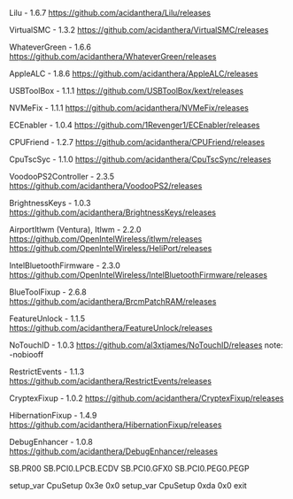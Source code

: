 Lilu - 1.6.7
https://github.com/acidanthera/Lilu/releases

VirtualSMC - 1.3.2
https://github.com/acidanthera/VirtualSMC/releases

WhateverGreen - 1.6.6
https://github.com/acidanthera/WhateverGreen/releases

AppleALC - 1.8.6
https://github.com/acidanthera/AppleALC/releases

USBToolBox - 1.1.1
https://github.com/USBToolBox/kext/releases

NVMeFix - 1.1.1
https://github.com/acidanthera/NVMeFix/releases

ECEnabler - 1.0.4
https://github.com/1Revenger1/ECEnabler/releases

CPUFriend - 1.2.7
https://github.com/acidanthera/CPUFriend/releases

CpuTscSyc - 1.1.0
https://github.com/acidanthera/CpuTscSync/releases

VoodooPS2Controller - 2.3.5
https://github.com/acidanthera/VoodooPS2/releases

BrightnessKeys - 1.0.3
https://github.com/acidanthera/BrightnessKeys/releases

AirportItlwm (Ventura), Itlwm - 2.2.0
https://github.com/OpenIntelWireless/itlwm/releases
https://github.com/OpenIntelWireless/HeliPort/releases

IntelBluetoothFirmware - 2.3.0
https://github.com/OpenIntelWireless/IntelBluetoothFirmware/releases

BlueToolFixup - 2.6.8
https://github.com/acidanthera/BrcmPatchRAM/releases

FeatureUnlock - 1.1.5
https://github.com/acidanthera/FeatureUnlock/releases

NoTouchID - 1.0.3
https://github.com/al3xtjames/NoTouchID/releases
note: -nobiooff

RestrictEvents - 1.1.3
https://github.com/acidanthera/RestrictEvents/releases

CryptexFixup - 1.0.2
https://github.com/acidanthera/CryptexFixup/releases

HibernationFixup - 1.4.9
https://github.com/acidanthera/HibernationFixup/releases

DebugEnhancer - 1.0.8
https://github.com/acidanthera/DebugEnhancer/releases

SB.PR00
SB.PCI0.LPCB.ECDV
SB.PCI0.GFX0 SB.PCI0.PEG0.PEGP

setup_var CpuSetup 0x3e 0x0
setup_var CpuSetup 0xda 0x0
exit